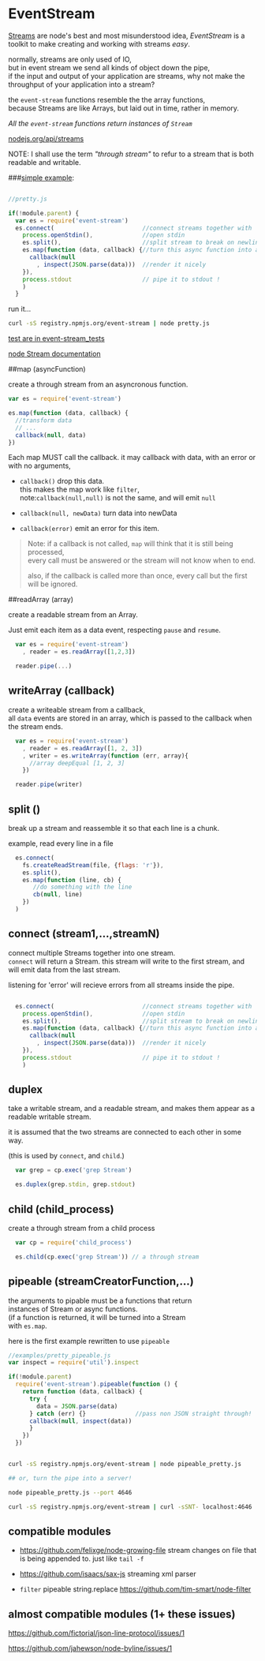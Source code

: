# EventStream

[Streams](http://nodejs.org/api/streams.html "Stream") are node's best and most misunderstood idea,
_<em>EventStream</em>_ is a toolkit to make creating and working with streams <em>easy</em>.  

normally, streams are only used of IO,  
but in event stream we send all kinds of object down the pipe,  
if the input and output of your application are streams, why not make the throughput of your application into a stream?  

the `event-stream` functions resemble the the array functions,  
because Streams are like Arrays, but laid out in time, rather in memory.  

<em>All the `event-stream` functions return instances of `Stream`</em>

[nodejs.org/api/streams](http://nodejs.org/api/streams.html "Stream")

NOTE: I shall use the term <em>"through stream"</em> to refur to a stream that is both readable and writable.  

###[simple example](https://github.com/dominictarr/event-stream/blob/master/examples/pretty.js):

``` js

//pretty.js

if(!module.parent) {
  var es = require('event-stream')
  es.connect(                         //connect streams together with `pipe`
    process.openStdin(),              //open stdin
    es.split(),                       //split stream to break on newlines
    es.map(function (data, callback) {//turn this async function into a stream
      callback(null
        , inspect(JSON.parse(data)))  //render it nicely
    }),
    process.stdout                    // pipe it to stdout !
    )
  }
```
run it...

``` bash  
curl -sS registry.npmjs.org/event-stream | node pretty.js
```
 
[test are in event-stream_tests](https://github.com/dominictarr/event-stream_tests)

[node Stream documentation](http://nodejs.org/api/streams.html)

##map (asyncFunction)

create a through stream from an asyncronous function.  

``` js
var es = require('event-stream')

es.map(function (data, callback) {
  //transform data
  // ...
  callback(null, data)
})

```

Each map MUST call the callback. it may callback with data, with an error or with no arguments, 

  * `callback()` drop this data.  
    this makes the map work like `filter`,  
    note:`callback(null,null)` is not the same, and will emit `null`

  * `callback(null, newData)` turn data into newData
    
  * `callback(error)` emit an error for this item.

>Note: if a callback is not called, `map` will think that it is still being processed,   
>every call must be answered or the stream will not know when to end.  
>
>also, if the callback is called more than once, every call but the first will be ignored.

##readArray (array)

create a readable stream from an Array.

Just emit each item as a data event, respecting `pause` and `resume`.

``` js
  var es = require('event-stream')
    , reader = es.readArray([1,2,3])

  reader.pipe(...)
```

## writeArray (callback)

create a writeable stream from a callback,  
all `data` events are stored in an array, which is passed to the callback when the stream ends.

``` js
  var es = require('event-stream')
    , reader = es.readArray([1, 2, 3])
    , writer = es.writeArray(function (err, array){
      //array deepEqual [1, 2, 3]
    })

  reader.pipe(writer)
```

## split ()

break up a stream and reassemble it so that each line is a chunk.  

example, read every line in a file

``` js
  es.connect(
    fs.createReadStream(file, {flags: 'r'}),
    es.split(),
    es.map(function (line, cb) {
       //do something with the line 
       cb(null, line)
    })
  )

```

## connect (stream1,...,streamN)

connect multiple Streams together into one stream.  
`connect` will return a Stream. this stream will write to the first stream,
and will emit data from the last stream. 

listening for 'error' will recieve errors from all streams inside the pipe.

``` js

  es.connect(                         //connect streams together with `pipe`
    process.openStdin(),              //open stdin
    es.split(),                       //split stream to break on newlines
    es.map(function (data, callback) {//turn this async function into a stream
      callback(null
        , inspect(JSON.parse(data)))  //render it nicely
    }),
    process.stdout                    // pipe it to stdout !
    )
```

## duplex

take a writable stream, and a readable stream, and makes them appear as a readable writable stream.

it is assumed that the two streams are connected to each other in some way.  

(this is used by `connect`, and `child`.)

``` js
  var grep = cp.exec('grep Stream')

  es.duplex(grep.stdin, grep.stdout)
```

## child (child_process)

create a through stream from a child process

``` js
  var cp = require('child_process')

  es.child(cp.exec('grep Stream')) // a through stream

```

## pipeable (streamCreatorFunction,...)

the arguments to pipable must be a functions that return  
instances of Stream or async functions.  
(if a function is returned, it will be turned into a Stream  
with `es.map`.

here is the first example rewritten to use `pipeable`

``` js
//examples/pretty_pipeable.js
var inspect = require('util').inspect

if(!module.parent)
  require('event-stream').pipeable(function () {
    return function (data, callback) {
      try {
        data = JSON.parse(data)
      } catch (err) {}              //pass non JSON straight through!
      callback(null, inspect(data))
      }
    })  
  })
```

``` bash

curl -sS registry.npmjs.org/event-stream | node pipeable_pretty.js

## or, turn the pipe into a server!

node pipeable_pretty.js --port 4646

curl -sS registry.npmjs.org/event-stream | curl -sSNT- localhost:4646

```
## compatible modules

  * https://github.com/felixge/node-growing-file
    stream changes on file that is being appended to. just like `tail -f`

  * https://github.com/isaacs/sax-js
    streaming xml parser

  * `filter` pipeable string.replace
    https://github.com/tim-smart/node-filter

## almost compatible modules (1+ these issues)

https://github.com/fictorial/json-line-protocol/issues/1

https://github.com/jahewson/node-byline/issues/1



<!--
TODO, the following methods are not implemented yet.

## sidestream (stream1,...,streamN)

pipes the incoming stream to many writable streams.  
remits the input stream.

``` js
  es.sidestream( //will log the stream to a file
    es.connect(
      es.mapSync(function (j) {return JSON.stringify(j) + '/n'}),
      fs.createWruteStream(file, {flags: 'a'})
    )
```

## merge (stream1,...,streamN)

create a readable stream that merges many streams into one

(not implemented yet)

### another pipe example

SEARCH SUBDIRECTORIES FROM CWD  
FILTER IF NOT A GIT REPO  
MAP TO GIT STATUS --porclean + the directory  
FILTER IF EMPTY STATUS  
process.stdout  
that will show all the repos which have unstaged changes  

## TODO & applications

  * buffer -- buffer items
  * rate limiter
  * save to database
    * couch
    * redis
    * mongo
    * file(s)
  * read from database
    * couch
    * redis
    * mongo
    * file(s)
  * recursive
    * search filesystem
    * scrape web pages (load pages, parse for links, etc)
    * module dependencies
  
-->